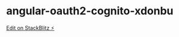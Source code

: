 # angular-oauth2-cognito-xdonbu

[Edit on StackBlitz ⚡️](https://stackblitz.com/edit/angular-oauth2-cognito-xdonbu)